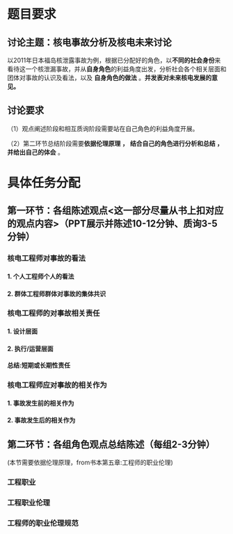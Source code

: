 # 题目要求

## **讨论主题：核电事故分析及核电未来讨论**

以2011年日本福岛核泄露事故为例，根据已分配好的角色，以**不同的社会身份**来看待这一个核泄漏事故，并从**自身角色**的利益角度出发，分析社会各个相关层面和团体对事故的认识及看法，以及 **自身角色的做法** 。**并发表对未来核电发展的意见。**

## **讨论要求**

（1）观点阐述阶段和相互质询阶段需要站在自己角色的利益角度开展。

（2）第二环节总结阶段需要**依据伦理原理**  **，** **结合自己的角色进行分析和总结**  **，**  **并给出自己的体会** 。

# 具体任务分配

## 第一环节：各组陈述观点<这一部分尽量从书上扣对应的观点内容>（PPT展示并陈述10-12分钟、质询3-5分钟）

### 核电工程师对事故的看法

#### 1. 个人工程师个人的看法

#### 2. 群体工程师群体对事故的集体共识

### 核电工程师的对事故相关责任

#### 1. 设计层面

#### 2. 执行/运营层面

**总结:短期或长期性责任**

### 核电工程师应对事故的相关作为

#### 1. 事故发生前的相关作为

#### 2. 事故发生后的相关作为

## 第二环节：各组角色观点总结陈述（每组2-3分钟）

(本节需要依据伦理原理，from书本第五章:工程师的职业伦理)

### 工程职业

### 工程职业伦理

### 工程师的职业伦理规范
